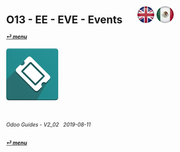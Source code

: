 # O13 - EE - EVE - Events &nbsp;&nbsp;&nbsp;&nbsp; [![en-uk](/doc/img/flg/en-uk-flg-btn-sml.png)](/en-uk/o13/ee/eve/en-uk-o13-ee-eve-guides.md) [ ![es-mx](/doc/img/flg/es-mx-flg-btn-sml.png)](/es-mx/o13/ee/eve/es-mx-o13-ee-eve-guides.md)
#### [_&#x23CE; menu_](/en-uk/o13/ee/en-uk-o13-ee-guides-menu.md "Back to EE menu")  
### ![eve](/doc/img/app/big/eve.png)
[ⱽ¹²³⁴⁵⁶⁷⁸⁹⁰⁻]: # (ⱽ¹²³⁴⁵⁶⁷⁸⁹⁰⁻)

<br>

###### Odoo Guides - V2_02 &nbsp; 2019-08-11  
**[_&#x23CE; menu_](/en-uk/o13/ee/en-uk-o13-ee-guides-menu.md)**  


